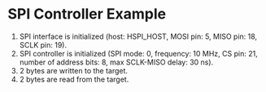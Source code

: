 # SPI Controller Example

1. SPI interface is initialized (host: HSPI_HOST, MOSI pin: 5, MISO pin: 18, SCLK pin: 19).
2. SPI controller is initialized (SPI mode: 0, frequency: 10 MHz, CS pin: 21, number of address bits: 8, max SCLK-MISO delay: 30 ns).
3. 2 bytes are written to the target.
4. 2 bytes are read from the target.
